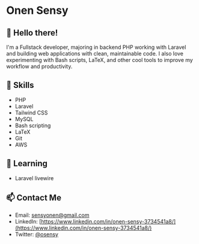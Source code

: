 # Onen Sensy

## 👋 Hello there!

I'm a Fullstack developer, majoring in backend PHP working with Laravel and building web applications with clean, maintainable code. I also love experimenting with Bash scripts, LaTeX, and other cool tools to improve my workflow and productivity.

## 🔨 Skills

-   PHP
-   Laravel
-   Tailwind CSS
-   MySQL
-   Bash scripting
-   LaTeX
-   Git
-   AWS

## 🌱 Learning

-   Laravel livewire

## 📫 Contact Me

-   Email: [sensyonen@gmail.com](mailto:sensyonen@gmail.com)
-   LinkedIn: [https://www.linkedin.com/in/onen-sensy-3734541a8/](https://www.linkedin.com/in/onen-sensy-3734541a8/)
-   Twitter: [@osensy](https://twitter.com/osensy)
